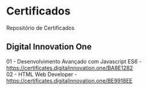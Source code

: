 # Certificados
Repositório de Certificados

## Digital Innovation One

01 - Desenvolvimento Avançado com Javascript ES6 - https://certificates.digitalinnovation.one/BA8E1282<br />
02 - HTML Web Developer - https://certificates.digitalinnovation.one/BE9918EE
